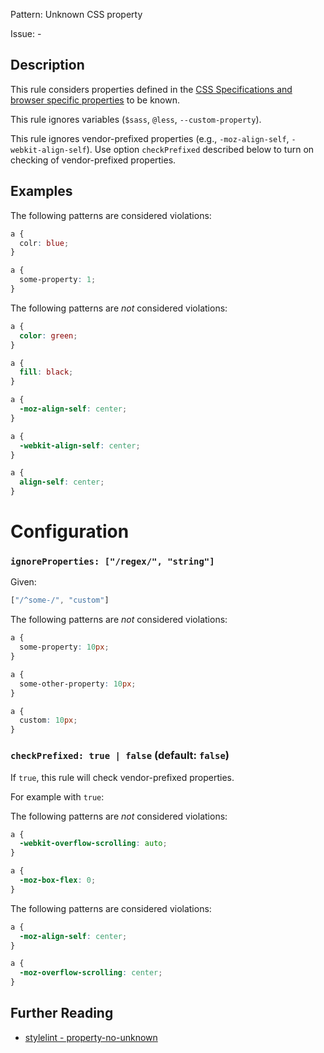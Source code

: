 Pattern: Unknown CSS property

Issue: -

## Description

This rule considers properties defined in the [CSS Specifications and browser specific properties](https://github.com/betit/known-css-properties#source) to be known.

This rule ignores variables (`$sass`, `@less`, `--custom-property`).

This rule ignores vendor-prefixed properties (e.g., `-moz-align-self`, `-webkit-align-self`).
Use option `checkPrefixed` described below to turn on checking of vendor-prefixed properties.

## Examples

The following patterns are considered violations:

```css
a {
  colr: blue;
}
```

```css
a {
  some-property: 1;
}
```

The following patterns are *not* considered violations:

```css
a {
  color: green;
}
```

```css
a {
  fill: black;
}
```

```css
a {
  -moz-align-self: center;
}
```

```css
a {
  -webkit-align-self: center;
}
```

```css
a {
  align-self: center;
}
```

# Configuration

### `ignoreProperties: ["/regex/", "string"]`

Given:

```js
["/^some-/", "custom"]
```

The following patterns are *not* considered violations:

```css
a {
  some-property: 10px;
}
```

```css
a {
  some-other-property: 10px;
}
```

```css
a {
  custom: 10px;
}
```

### `checkPrefixed: true | false` (default: `false`)

If `true`, this rule will check vendor-prefixed properties.

For example with `true`:

The following patterns are *not* considered violations:

```css
a {
  -webkit-overflow-scrolling: auto;
}
```

```css
a {
  -moz-box-flex: 0;
}
```

The following patterns are considered  violations:

```css
a {
  -moz-align-self: center;
}
```

```css
a {
  -moz-overflow-scrolling: center;
}
```

## Further Reading

* [stylelint - property-no-unknown](https://stylelint.io/user-guide/rules/property-no-unknown)